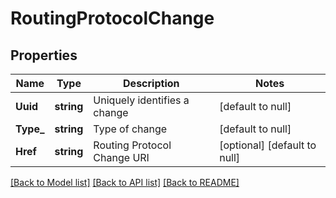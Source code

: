 # RoutingProtocolChange

## Properties
Name | Type | Description | Notes
------------ | ------------- | ------------- | -------------
**Uuid** | **string** | Uniquely identifies a change | [default to null]
**Type_** | **string** | Type of change | [default to null]
**Href** | **string** | Routing Protocol Change URI | [optional] [default to null]

[[Back to Model list]](../README.md#documentation-for-models) [[Back to API list]](../README.md#documentation-for-api-endpoints) [[Back to README]](../README.md)

